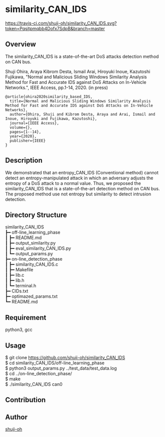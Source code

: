 similarity_CAN_IDS
====
https://travis-ci.com/shuji-oh/similarity_CAN_IDS.svg?token=Pqsitpmqbb4Dofx7SdpB&branch=master
## Overview

The similarity_CAN_IDS is a state-of-the-art DoS attacks detection method on CAN bus.

Shuji Ohira, Araya Kibrom Desta, Ismail Arai, Hiroyuki Inoue, Kazutoshi Fujikawa, "Normal and Malicious Sliding Windows Similarity Analysis Method for Fast and Accurate IDS against DoS Attacks on In-Vehicle Networks.", IEEE Access, pp.1-14, 2020. (in press)

```
@article{ohira2020similarity_based_IDS,
  title={Normal and Malicious Sliding Windows Similarity Analysis Method for Fast and Accurate IDS against DoS Attacks on In-Vehicle Networks},
  author={Ohira, Shuji and Kibrom Desta, Araya and Arai, Ismail and Inoue, Hiroyuki and Fujikawa, Kazutoshi},
  journal={IEEE Access},
  volume={},
  pages={1--14},
  year={2020},
  publisher={IEEE}
}
```

## Description

We demonstrated that an entropy_CAN_IDS (Conventional method) cannot detect an entropy-manipulated attack in which an adversary adjusts the entropy of a DoS attack to a normal value. Thus, we proposed the similarity_CAN_IDS that is a state-of-the-art detection method on CAN bus. The proposed method use not entropy but similarity to detect intrusion detection.

## Directory Structure

similarity_CAN_IDS  
┣━ off-line_learning_phase  
┃	┣━ README.md  
┃	┣━ output_similarity.py  
┃	┣━ eval_similarity_CAN_IDS.py  
┃	┗━ output_params.py  
┣━ on-line_detection_phase  
┃	┣━ similarity_CAN_IDS.c  
┃	┣━ Makefile  
┃	┣━ lib.c  
┃   ┣━ lib.h  
┃	┗━ terminal.h  
┣━ CIDs.txt  
┣━ optimazed_params.txt  
┗━ README.md  

## Requirement

python3, gcc

## Usage

$ git clone https://github.com/shuji-oh/similarity_CAN_IDS  
$ cd similarity_CAN_IDS/off-line_learning_phase  
$ python3 output_params.py ../test_data/test_data.log  
$ cd ../on-line_detection_phase/  
$ make  
$ ./similarity_CAN_IDS can0  

## Contribution

## Author

[shuji-oh](https://github.com/shuji-oh)
